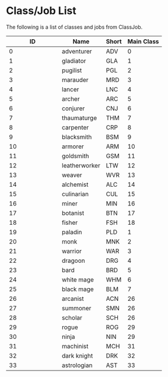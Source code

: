 # Class/Job List

The following is a list of classes and jobs from ClassJob.

<table><thead><tr><th width="129">ID</th><th>Name</th><th>Short</th><th>Main Class</th></tr></thead><tbody><tr><td>0</td><td>adventurer</td><td>ADV</td><td>0</td></tr><tr><td>1</td><td>gladiator</td><td>GLA</td><td>1</td></tr><tr><td>2</td><td>pugilist</td><td>PGL</td><td>2</td></tr><tr><td>3</td><td>marauder</td><td>MRD</td><td>3</td></tr><tr><td>4</td><td>lancer</td><td>LNC</td><td>4</td></tr><tr><td>5</td><td>archer</td><td>ARC</td><td>5</td></tr><tr><td>6</td><td>conjurer</td><td>CNJ</td><td>6</td></tr><tr><td>7</td><td>thaumaturge</td><td>THM</td><td>7</td></tr><tr><td>8</td><td>carpenter</td><td>CRP</td><td>8</td></tr><tr><td>9</td><td>blacksmith</td><td>BSM</td><td>9</td></tr><tr><td>10</td><td>armorer</td><td>ARM</td><td>10</td></tr><tr><td>11</td><td>goldsmith</td><td>GSM</td><td>11</td></tr><tr><td>12</td><td>leatherworker</td><td>LTW</td><td>12</td></tr><tr><td>13</td><td>weaver</td><td>WVR</td><td>13</td></tr><tr><td>14</td><td>alchemist</td><td>ALC</td><td>14</td></tr><tr><td>15</td><td>culinarian</td><td>CUL</td><td>15</td></tr><tr><td>16</td><td>miner</td><td>MIN</td><td>16</td></tr><tr><td>17</td><td>botanist</td><td>BTN</td><td>17</td></tr><tr><td>18</td><td>fisher</td><td>FSH</td><td>18</td></tr><tr><td>19</td><td>paladin</td><td>PLD</td><td>1</td></tr><tr><td>20</td><td>monk</td><td>MNK</td><td>2</td></tr><tr><td>21</td><td>warrior</td><td>WAR</td><td>3</td></tr><tr><td>22</td><td>dragoon</td><td>DRG</td><td>4</td></tr><tr><td>23</td><td>bard</td><td>BRD</td><td>5</td></tr><tr><td>24</td><td>white mage</td><td>WHM</td><td>6</td></tr><tr><td>25</td><td>black mage</td><td>BLM</td><td>7</td></tr><tr><td>26</td><td>arcanist</td><td>ACN</td><td>26</td></tr><tr><td>27</td><td>summoner</td><td>SMN</td><td>26</td></tr><tr><td>28</td><td>scholar</td><td>SCH</td><td>26</td></tr><tr><td>29</td><td>rogue</td><td>ROG</td><td>29</td></tr><tr><td>30</td><td>ninja</td><td>NIN</td><td>29</td></tr><tr><td>31</td><td>machinist</td><td>MCH</td><td>31</td></tr><tr><td>32</td><td>dark knight</td><td>DRK</td><td>32</td></tr><tr><td>33</td><td>astrologian</td><td>AST</td><td>33</td></tr></tbody></table>
